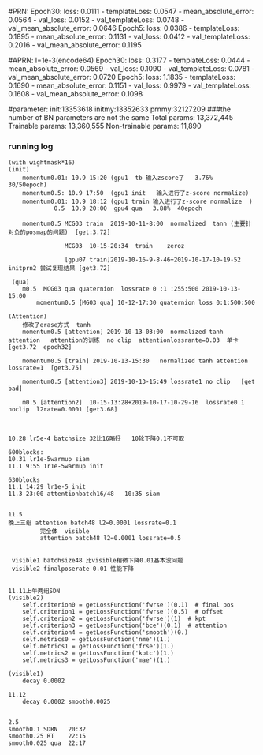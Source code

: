  #PRN:
        Epoch30:    loss: 0.0111 - templateLoss: 0.0547 - mean_absolute_error: 0.0564 - val_loss: 0.0152 - val_templateLoss: 0.0748 - val_mean_absolute_error: 0.0646
        Epoch5:     loss: 0.0386 - templateLoss: 0.1895 - mean_absolute_error: 0.1131 - val_loss: 0.0412 - val_templateLoss: 0.2016 - val_mean_absolute_error: 0.1195


#APRN:
        l=1e-3(encode64)
        Epoch30:    loss: 0.3177 - templateLoss: 0.0444 - mean_absolute_error: 0.0569 - val_loss: 0.1090 - val_templateLoss: 0.0781 - val_mean_absolute_error: 0.0720
        Epoch5:     loss: 1.1835 - templateLoss: 0.1690 - mean_absolute_error: 0.1151 - val_loss: 0.9979 - val_templateLoss: 0.1608 - val_mean_absolute_error: 0.1098



#parameter:
        init:13353618
        initmy:13352633
        prnmy:32127209
###the number of BN parameters are not the same
        Total params: 13,372,445
        Trainable params: 13,360,555
        Non-trainable params: 11,890


### running log
    (with wightmask*16)
    (init)
        momentum0.01: 10.9 15:20 (gpu1  tb 输入zscore了   3.76%  30/50epoch)
        momentum0.5: 10.9 17:50  (gpu1 init   输入进行了z-score normalize)
        momentum0.01: 10.9 18:12 (gpu1 train 输入进行了z-score normalize  )
                 0.5  10.9 20:00  gpu4 qua   3.88%  40epoch
                 
        momentum0.5 MCG03 train  2019-10-11-8:00  normalized  tanh (主要针对负的posmap的问题)  [get:3.72]
        
                    MCG03  10-15-20:34  train    zeroz
        
                    [gpu07 train]2019-10-16-9-8-46+2019-10-17-10-19-52  initprn2 尝试复现结果 [get3.72]
        
     (qua)
        m0.5  MCG03 qua quaternion  lossrate 0 :1 :255:500 2019-10-13-15:00
            momentum0.5 [MG03 qua] 10-12-17:30 quaternion loss 0:1:500:500
         
    (Attention)    
        修改了erase方式  tanh 
        momentum0.5 [attention] 2019-10-13-03:00  normalized tanh attention   attention的训练  no clip  attentionlossrante=0.03  单卡 [get3.72  epoch32]
        
        momentum0.5 [train] 2019-10-13-15:30   normalized tanh attention  lossrate=1  [get3.75]
        
        momentum0.5 [attention3] 2019-10-13-15:49 lossrate1 no clip   [get bad]

        m0.5 [attention2]  10-15-13:28+2019-10-17-10-29-16  lossrate0.1  noclip  l2rate=0.0001 [get3.68]
        


    10.28 lr5e-4 batchsize 32比16略好   10轮下降0.1不可取
    
    600blocks:
    10.31 lr1e-5warmup siam
    11.1 9:55 1r1e-5warmup init
    
    630blocks
    11.1 14:29 lr1e-5 init 
    11.3 23:00 attentionbatch16/48   10:35 siam
    
 
    11.5
    晚上三组 attention batch48 l2=0.0001 lossrate=0.1
             完全体  visible
             attention batch48 l2=0.0001 lossrate=0.5
             
             
     visible1 batchsize48 比visible稍微下降0.01基本没问题
     visible2 finalposerate 0.01 性能下降
     
     
    11.11上午两组SDN
    (visible2)
        self.criterion0 = getLossFunction('fwrse')(0.1)  # final pos
        self.criterion1 = getLossFunction('fwrse')(0.5)  # offset
        self.criterion2 = getLossFunction('fwrse')(1)  # kpt
        self.criterion3 = getLossFunction('bce')(0.1)  # attention
        self.criterion4 = getLossFunction('smooth')(0.)
        self.metrics0 = getLossFunction('nme')(1.)
        self.metrics1 = getLossFunction('frse')(1.)
        self.metrics2 = getLossFunction('kptc')(1.)
        self.metrics3 = getLossFunction('mae')(1.)
     
    (visible1)
        decay 0.0002
        
    11.12
        decay 0.0002 smooth0.0025
        
    
    2.5
    smooth0.1 SDRN   20:32
    smooth0.25 RT    22:15
    smooth0.025 qua  22:17